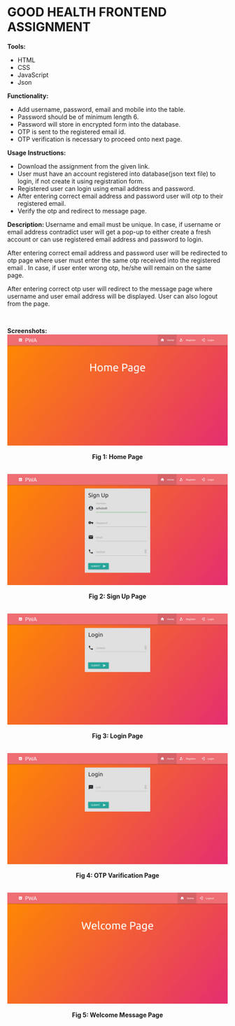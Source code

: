 <h1>GOOD HEALTH FRONTEND ASSIGNMENT</h1>

<b>Tools:</b>
<ul><li> HTML </li><li> CSS </li><li> JavaScript </li><li> Json</li></ul>

<b>Functionality: </b>
<ul><li>Add username, password, email and mobile into the table.</li><li>Password should be of minimum length 6.</li><li>Password will store in encrypted form into the database. </li><li> OTP is sent to the registered email id.</li><li>OTP verification is necessary to proceed onto next page. </li></ul>

<b>Usage Instructions: </b> <ul><li> Download the assignment from the given link. </li><li> User must have an account registered into database(json text file) to login, if not create it using registration form. </li><li> Registered user can login using email address and password.</li><li> After entering correct email address and password user will otp to their registered email.</li><li> Verify the otp and redirect to message page. </li></ul>

<b>Description: </b>
Username and email must be unique. In case, if username or email address contradict user will get a pop-up to either create a fresh account or can use registered email address and password to login.  </p>
<p>After entering correct email address and password user will be redirected to otp page where user must enter the same otp received into the registered email . In case, if user enter wrong otp, he/she will remain on the same page.</p> 
<p>After entering correct otp user will redirect to the message page where username and user email address will be displayed. User can also logout from the page. </p><br>


<b>Screenshots: </b>
 <img src="home page.jpeg">
  <p align="center"><b>Fig 1: Home Page</b></p><br>

  <img src="sign up page.jpeg">
  <p align="center"><b>Fig 2: Sign Up Page</b></p><br>

<img src="login page.jpeg">
<p align="center"><b>Fig 3: Login Page</b></p><br>
<img src="otp varification.jpeg">
<p align="center"><b>Fig 4: OTP Varification Page</b></p><br>
<img src="welcome message page.jpeg">
<p align="center"><b>Fig 5: Welcome Message Page</b></p>
